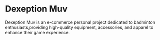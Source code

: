 # Dexeption Muv
Dexeption Muv is an e-commerce personal project dedicated to badminton enthusiasts,providing high-quality equipment, accessories, and apparel to enhance their game experience.

